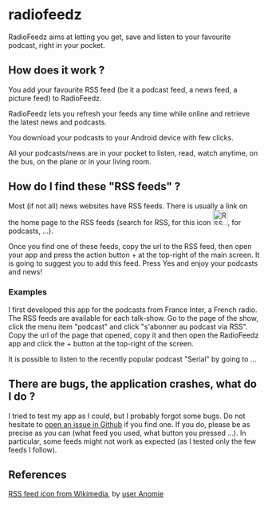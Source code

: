 radiofeedz
==========

RadioFeedz aims at letting you get, save and listen to your favourite podcast, right in your pocket.

## How does it work ?

You add your favourite RSS feed (be it a podcast feed, a news feed, a picture feed) to RadioFeedz.

RadioFeedz lets you refresh your feeds any time while online and retrieve the latest news and podcasts.

You download your podcasts to your Android device with few clicks.

All your podcasts/news are in your pocket to listen, read, watch anytime, on the bus, on the plane or in your living room.


## How do I find these "RSS feeds" ?

Most (if not all) news websites have RSS feeds. There is usually a link on the home page to the RSS feeds (search for RSS, for this icon <img alt="RSS feed icon, from Wikimedia, uploaded by user Anomie" src="https://upload.wikimedia.org/wikipedia/en/thumb/4/43/Feed-icon.svg/128px-Feed-icon.svg.png" height="30px" width="30px" />, for podcasts, ...).

Once you find one of these feeds, copy the url to the RSS feed, then open your app and press the action button + at the top-right of the main screen. It is going to suggest you to add this feed. Press Yes and enjoy your podcasts and news!

### Examples

I first developed this app for the podcasts from France Inter, a French radio. The RSS feeds are available for each talk-show. Go to the page of the show, click the menu item "podcast" and click "s'abonner au podcast via RSS". Copy the url of the page that opened, copy it and then open the RadioFeedz app and click the + button at the top-right of the screen.

It is possible to listen to the recently popular podcast "Serial" by going to ...

## There are bugs, the application crashes, what do I do ?

I tried to test my app as I could, but I probably forgot some bugs. Do not hesitate to [open an issue in Github][gh-issues] if you find one. If you do, please be as precise as you can (what feed you used, what button you pressed ...). In particular, some feeds might not work as expected (as I tested only the few feeds I follow).

## References

[RSS feed icon from Wikimedia][rss-wiki], by [user Anomie][anomie-wiki]


[gh-issues]: https://github.com/vpmalley/radiofeedz/issues
[rss-icon-wiki]: https://upload.wikimedia.org/wikipedia/en/thumb/4/43/Feed-icon.svg/128px-Feed-icon.svg.png
[rss-wiki]: https://en.wikipedia.org/wiki/File:Feed-icon.svg
[anomie-wiki]: https://en.wikipedia.org/wiki/User:Anomie
